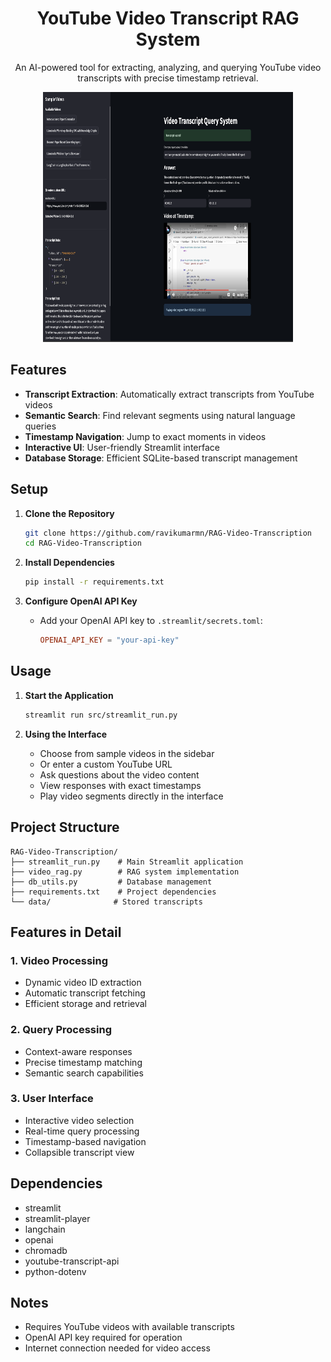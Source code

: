 <div align="center">

# YouTube Video Transcript RAG System

An AI-powered tool for extracting, analyzing, and querying YouTube video transcripts with precise timestamp retrieval.

<img src="misc/image.png" alt="Application Screenshot" width="400" height="400">
</div>

## Features

- **Transcript Extraction**: Automatically extract transcripts from YouTube videos
- **Semantic Search**: Find relevant segments using natural language queries
- **Timestamp Navigation**: Jump to exact moments in videos
- **Interactive UI**: User-friendly Streamlit interface
- **Database Storage**: Efficient SQLite-based transcript management

## Setup

1. **Clone the Repository**
   ```bash
   git clone https://github.com/ravikumarmn/RAG-Video-Transcription
   cd RAG-Video-Transcription
   ```

2. **Install Dependencies**
   ```bash
   pip install -r requirements.txt
   ```

3. **Configure OpenAI API Key**
   - Add your OpenAI API key to `.streamlit/secrets.toml`:
     ```toml
     OPENAI_API_KEY = "your-api-key"
     ```

## Usage

1. **Start the Application**
   ```bash
   streamlit run src/streamlit_run.py
   ```

2. **Using the Interface**
   - Choose from sample videos in the sidebar
   - Or enter a custom YouTube URL
   - Ask questions about the video content
   - View responses with exact timestamps
   - Play video segments directly in the interface

## Project Structure

```
RAG-Video-Transcription/
├── streamlit_run.py    # Main Streamlit application
├── video_rag.py        # RAG system implementation
├── db_utils.py         # Database management
├── requirements.txt    # Project dependencies
└── data/              # Stored transcripts
```

## Features in Detail

### 1. Video Processing
- Dynamic video ID extraction
- Automatic transcript fetching
- Efficient storage and retrieval

### 2. Query Processing
- Context-aware responses
- Precise timestamp matching
- Semantic search capabilities

### 3. User Interface
- Interactive video selection
- Real-time query processing
- Timestamp-based navigation
- Collapsible transcript view

## Dependencies

- streamlit
- streamlit-player
- langchain
- openai
- chromadb
- youtube-transcript-api
- python-dotenv

## Notes

- Requires YouTube videos with available transcripts
- OpenAI API key required for operation
- Internet connection needed for video access
